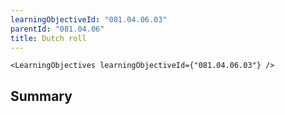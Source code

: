 ```yaml
---
learningObjectiveId: "081.04.06.03"
parentId: "081.04.06"
title: Dutch roll
---
```


```tsx eval
<LearningObjectives learningObjectiveId={"081.04.06.03"} />
```

## Summary
